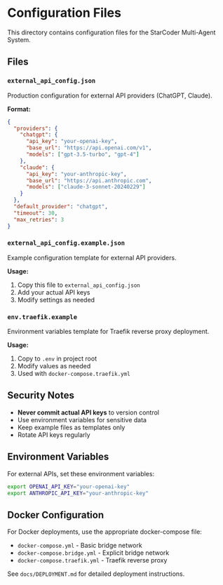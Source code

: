 # Configuration Files

This directory contains configuration files for the StarCoder Multi-Agent System.

## Files

### `external_api_config.json`
Production configuration for external API providers (ChatGPT, Claude).

**Format:**
```json
{
  "providers": {
    "chatgpt": {
      "api_key": "your-openai-key",
      "base_url": "https://api.openai.com/v1",
      "models": ["gpt-3.5-turbo", "gpt-4"]
    },
    "claude": {
      "api_key": "your-anthropic-key", 
      "base_url": "https://api.anthropic.com",
      "models": ["claude-3-sonnet-20240229"]
    }
  },
  "default_provider": "chatgpt",
  "timeout": 30,
  "max_retries": 3
}
```

### `external_api_config.example.json`
Example configuration template for external API providers.

**Usage:**
1. Copy this file to `external_api_config.json`
2. Add your actual API keys
3. Modify settings as needed

### `env.traefik.example`
Environment variables template for Traefik reverse proxy deployment.

**Usage:**
1. Copy to `.env` in project root
2. Modify values as needed
3. Used with `docker-compose.traefik.yml`

## Security Notes

- **Never commit actual API keys** to version control
- Use environment variables for sensitive data
- Keep example files as templates only
- Rotate API keys regularly

## Environment Variables

For external APIs, set these environment variables:

```bash
export OPENAI_API_KEY="your-openai-key"
export ANTHROPIC_API_KEY="your-anthropic-key"
```

## Docker Configuration

For Docker deployments, use the appropriate docker-compose file:

- `docker-compose.yml` - Basic bridge network
- `docker-compose.bridge.yml` - Explicit bridge network  
- `docker-compose.traefik.yml` - Traefik reverse proxy

See `docs/DEPLOYMENT.md` for detailed deployment instructions.
